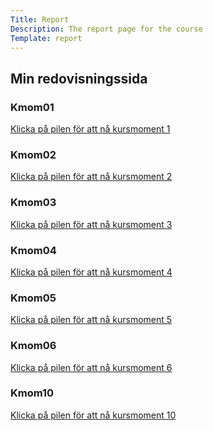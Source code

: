 ```yaml
---
Title: Report
Description: The report page for the course
Template: report
---
```


<div class="kmom-container-grid">
<div class="sidetitle">
<h2>Min redovisningssida</h2>
</div>

<div class="kmom-box box1">
<h3>Kmom01</h3>
<a href="report/kmom01" class="kmom-icon"><i class="fas fa-chevron-circle-right"></i><p class="box-text">Klicka på pilen för att nå kursmoment 1</p></a>
</div>

<div class="kmom-box box2">
<h3>Kmom02</h3>
<a href="report/kmom02" class="kmom-icon"><i class="fas fa-chevron-circle-right"></i><p class="box-text">Klicka på pilen för att nå kursmoment 2</p></a>
</div>

<div class="kmom-box box3">
<h3>Kmom03</h3>
<a href="report/kmom03" class="kmom-icon"><i class="fas fa-chevron-circle-right"></i><p class="box-text">Klicka på pilen för att nå kursmoment 3</p></a>
</div>

<div class="kmom-box box4">
<h3>Kmom04</h3>
<a href="report/kmom04" class="kmom-icon"><i class="fas fa-chevron-circle-right"></i><p class="box-text">Klicka på pilen för att nå kursmoment 4</p></a>
</div>

<div class="kmom-box box5">
<h3>Kmom05</h3>
<a href="report/kmom05" class="kmom-icon"><i class="fas fa-chevron-circle-right"></i><p class="box-text">Klicka på pilen för att nå kursmoment 5</p></a>
</div>

<div class="kmom-box box6">
<h3>Kmom06</h3>
<a href="report/kmom06" class="kmom-icon"><i class="fas fa-chevron-circle-right"></i><p class="box-text">Klicka på pilen för att nå kursmoment 6</p></a>
</div>

<div class="kmom-project">
<h3>Kmom10</h3>
<a href="report/kmom10" class="kmom-icon"><i class="fas fa-chevron-circle-right"></i><p class="box-text">Klicka på pilen för att nå kursmoment 10</p></a>
</div>
</div>